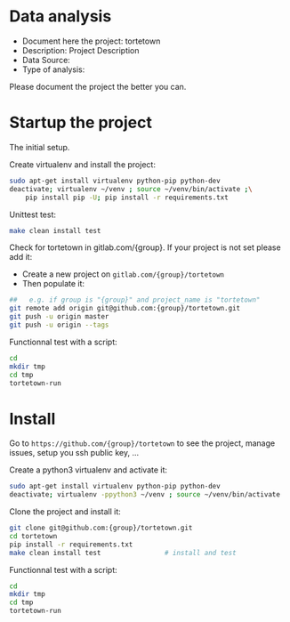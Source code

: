 # Data analysis
- Document here the project: tortetown
- Description: Project Description
- Data Source:
- Type of analysis:

Please document the project the better you can.

# Startup the project

The initial setup.

Create virtualenv and install the project:
```bash
sudo apt-get install virtualenv python-pip python-dev
deactivate; virtualenv ~/venv ; source ~/venv/bin/activate ;\
    pip install pip -U; pip install -r requirements.txt
```

Unittest test:
```bash
make clean install test
```

Check for tortetown in gitlab.com/{group}.
If your project is not set please add it:

- Create a new project on `gitlab.com/{group}/tortetown`
- Then populate it:

```bash
##   e.g. if group is "{group}" and project_name is "tortetown"
git remote add origin git@github.com:{group}/tortetown.git
git push -u origin master
git push -u origin --tags
```

Functionnal test with a script:

```bash
cd
mkdir tmp
cd tmp
tortetown-run
```

# Install

Go to `https://github.com/{group}/tortetown` to see the project, manage issues,
setup you ssh public key, ...

Create a python3 virtualenv and activate it:

```bash
sudo apt-get install virtualenv python-pip python-dev
deactivate; virtualenv -ppython3 ~/venv ; source ~/venv/bin/activate
```

Clone the project and install it:

```bash
git clone git@github.com:{group}/tortetown.git
cd tortetown
pip install -r requirements.txt
make clean install test                # install and test
```
Functionnal test with a script:

```bash
cd
mkdir tmp
cd tmp
tortetown-run
```
